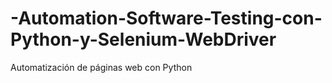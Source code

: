 # -Automation-Software-Testing-con-Python-y-Selenium-WebDriver
Automatización de páginas web con Python 
